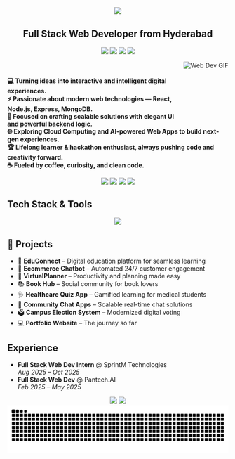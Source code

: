<!-- Dynamic animated header -->
<div align="center">
  <img src="https://capsule-render.vercel.app/api?type=waving&color=gradient&height=200&section=header&text=Srinath%20Potharaju&fontSize=60&animation=fadeIn" />
</div>

<h2 align="center"> Full Stack Web Developer from Hyderabad</h2>

<p align="center">
  <a href="https://www.linkedin.com/in/srinath-potharaju/" target="_blank"><img src="https://img.shields.io/static/v1?message=LinkedIn&logo=linkedin&label=&color=0077B5&logoColor=white&labelColor=&style=for-the-badge" height="28"/></a>
  <a href="mailto:sri.nxth@yahoo.com" target="_blank"><img src="https://img.shields.io/static/v1?message=Email&logo=gmail&label=&color=D14836&logoColor=white&labelColor=&style=for-the-badge" height="28" /></a>
  <a href="https://www.instagram.com/sri.nxthh" target="_blank"><img src="https://img.shields.io/static/v1?message=Instagram&logo=instagram&label=&color=E4405F&logoColor=white&labelColor=&style=for-the-badge" height="28" /></a>
  <a href="https://discord.com/users/sriinathh" target="_blank"><img src="https://img.shields.io/static/v1?message=Discord&logo=discord&label=&color=7289DA&logoColor=white&labelColor=&style=for-the-badge" height="28" /></a>
</p>

<!-- About Me Section with cool styling -->
<!-- 🌟 Stylish About Me Section -->


<p align="center">
  <img align="right" height="150" src="https://media.giphy.com/media/qgQUggAC3Pfv687qPC/giphy.gif" alt="Web Dev GIF" />
  <b>
  <span style="background: linear-gradient(90deg, #00C9FF, #92FE9D); -webkit-background-clip: text; color: transparent; font-size: 17px;">
  
  </span><br><br>
  💻 Turning ideas into interactive and intelligent digital experiences.<br>
  ⚡ Passionate about modern web technologies — <b>React, Node.js, Express, MongoDB</b>.<br>
  🎯 Focused on crafting scalable solutions with elegant UI and powerful backend logic.<br>
  🌐 Exploring <b>Cloud Computing</b> and <b>AI-powered Web Apps</b> to build next-gen experiences.<br>
  🏆 Lifelong learner & hackathon enthusiast, always pushing code and creativity forward.<br>
  ☕ Fueled by coffee, curiosity, and clean code.
  </b>
</p>

<p align="center">
  <img src="https://img.shields.io/badge/Code%20Quality-Excellent-brightgreen?style=for-the-badge&logo=visualstudiocode" />
  <img src="https://img.shields.io/badge/Stack-MERN-blue?style=for-the-badge&logo=react" />
  <img src="https://img.shields.io/badge/Focus-Full%20Stack%20Development-orange?style=for-the-badge&logo=node.js" />
  <img src="https://img.shields.io/badge/Love-Coding%20%26%20Innovation-pink?style=for-the-badge&logo=github" />
</p>



<!-- Skills & Tech Stack with modern icons -->
<h2 align="left">Tech Stack & Tools</h2>
<div align="center">
  <img src="https://skillicons.dev/icons?i=js,ts,react,nextjs,vue,angular,nodejs,express,graphql,apollo,redux,html,css,sass,tailwind,bootstrap,mongodb,postgres,mysql,sqlite,redis,prisma,sequelize,mongoose,python,django,flask,java,kotlin,swift,go,rust,cpp,docker,kubernetes,terraform,ansible,nginx,apache,linux,ubuntu,centos,kali,metasploit,nmap,wireshark,burpsuite,sqlmap,aircrack,hashcat,john,git,github,gitlab,jenkins,circleci,postman,insomnia,elasticsearch,kibana,logstash,prometheus,grafana,datadog,traefik,vercel,heroku,aws,azure,gcp,firebase,figma,notion,slack,storybook" height="70" />
</div>


<!-- Project Highlights with creative emojis -->
<h2 align="left">🚩 Projects</h2>
<ul>
  <li>🌟 <b>EduConnect</b> – Digital education platform for seamless learning</li>
  <li>🤖 <b>Ecommerce Chatbot</b> – Automated 24/7 customer engagement</li>
  <li>📅 <b>VirtualPlanner</b> – Productivity and planning made easy</li>
  <li>📚 <b>Book Hub</b> – Social community for book lovers</li>
  <li>🩺 <b>Healthcare Quiz App</b> – Gamified learning for medical students</li>
  <li>💬 <b>Community Chat Apps</b> – Scalable real-time chat solutions</li>
  <li>🗳️ <b>Campus Election System</b> – Modernized digital voting</li>
  <li>💻 <b>Portfolio Website</b> – The journey so far</li>
</ul>

<!-- Work Experience Section styled as timeline -->
<h2 align="left">Experience</h2>
<ul>
  <li><b>Full Stack Web Dev Intern</b> @ SprintM Technologies <br> <i>Aug 2025 – Oct 2025</i></li>
  <li><b>Full Stack Web Dev</b> @ Pantech.AI <br> <i>Feb 2025 – May 2025</i></li>
</ul>

<!-- GitHub Stats with modern theme -->
<div align="center">
  <img src="https://github-readme-stats.vercel.app/api?username=sriinathh&show_icons=true&theme=dracula&hide_border=true" height="155"/>
  <img src="https://github-readme-stats.vercel.app/api/top-langs/?username=sriinathh&layout=compact&theme=dracula&hide_border=true" height="155"/>
</div>

<!-- Snake Animation Footer -->
<div align="center">
  <img src="https://raw.githubusercontent.com/sriinathh/snk/output/github-contribution-grid-snake.svg" alt="Snake animation" />
</div>
